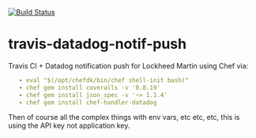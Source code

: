 [![Build Status](https://app.travis-ci.com/Montana/travis-datadog-notif-push.svg?branch=master)](https://app.travis-ci.com/Montana/travis-datadog-notif-push)

# travis-datadog-notif-push
Travis CI + Datadog notification push for Lockheed Martin using Chef via:

```yaml
   - eval "$(/opt/chefdk/bin/chef shell-init bash)"
   - chef gem install coveralls -v '0.8.19'
   - chef gem install json_spec -v '~> 1.1.4'
   - chef gem install chef-handler-datadog
```
Then of course all the complex things with env vars, etc etc, etc, this is using the API key not application key. 
